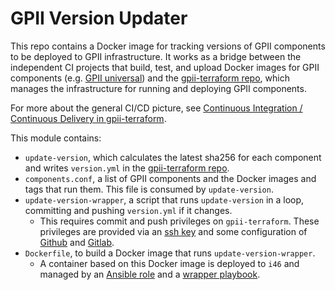 # GPII Version Updater

This repo contains a Docker image for tracking versions of GPII components to be deployed to GPII infrastructure. It works as a bridge between the independent CI projects that build, test, and upload Docker images for GPII components (e.g. [GPII universal](https://github.com/GPII/universal/)) and the [gpii-terraform repo](https://github.com/gpii-ops/gpii-terraform/), which manages the infrastructure for running and deploying GPII components.

For more about the general CI/CD picture, see [Continuous Integration / Continuous Delivery in gpii-terraform](https://github.com/gpii-ops/gpii-terraform/blob/master/CI-CD.md).

This module contains:
* `update-version`, which calculates the latest sha256 for each component and writes `version.yml` in the [gpii-terraform repo](https://github.com/gpii-ops/gpii-terraform/).
* `components.conf`, a list of GPII components and the Docker images and tags that run them. This file is consumed by `update-version`.
* `update-version-wrapper`, a script that runs `update-version` in a loop, committing and pushing `version.yml` if it changes.
   * This requires commit and push privileges on `gpii-terraform`. These privileges are provided via an [ssh key](https://github.com/gpii-ops/gpii-terraform/#configure-ssh) and some configuration of [Github](https://github.com/gpii-ops/gpii-terraform/blob/master/CI-CD.md#configure-github) and [Gitlab](https://github.com/gpii-ops/gpii-terraform/blob/master/CI-CD.md#configure-gitlab).
* `Dockerfile`, to build a Docker image that runs `update-version-wrapper`.
   * A container based on this Docker image is deployed to `i46` and managed by an [Ansible role](https://github.com/idi-ops/ansible-gpii-version-updater) and a [wrapper playbook](https://github.com/inclusive-design/ops/blob/master/ansible/config_host_gpii_version_updater.yml).
